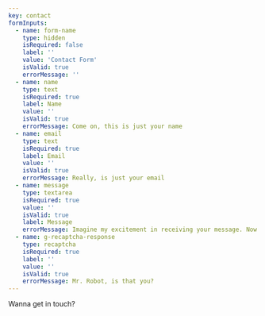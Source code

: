 ```yaml
---
key: contact
formInputs:
  - name: form-name
    type: hidden
    isRequired: false
    label: ''
    value: 'Contact Form'
    isValid: true
    errorMessage: ''
  - name: name
    type: text
    isRequired: true
    label: Name
    value: ''
    isValid: true
    errorMessage: Come on, this is just your name
  - name: email
    type: text
    isRequired: true
    label: Email
    value: ''
    isValid: true
    errorMessage: Really, is just your email
  - name: message
    type: textarea
    isRequired: true
    value: ''
    isValid: true
    label: Message
    errorMessage: Imagine my excitement in receiving your message. Now imagine how sad I was when I found out it was empty. You don't want to make me sad, do you?
  - name: g-recaptcha-response
    type: recaptcha
    isRequired: true
    label: ''
    value: ''
    isValid: true
    errorMessage: Mr. Robot, is that you?
---
```

Wanna get in touch?